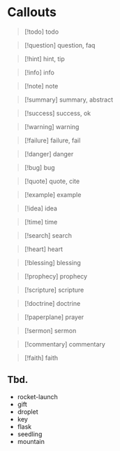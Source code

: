 # Callouts

> [!todo] todo

> [!question] question, faq

> [!hint] hint, tip

> [!info] info

> [!note] note

> [!summary] summary, abstract

> [!success] success, ok

> [!warning] warning

> [!failure] failure, fail

> [!danger] danger

> [!bug] bug

> [!quote] quote, cite

> [!example] example

> [!idea] idea

> [!time] time

> [!search] search

> [!heart] heart

> [!blessing] blessing

> [!prophecy] prophecy

> [!scripture] scripture

> [!doctrine] doctrine

> [!paperplane] prayer

> [!sermon] sermon

> [!commentary] commentary

> [!faith] faith

## Tbd.

- rocket-launch
- gift
- droplet
- key
- flask
- seedling
- mountain
